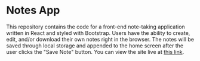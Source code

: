 # Notes App

This repository contains the code for a front-end note-taking application written in React and styled with Bootstrap. Users have the ability to create, edit, and/or download their own notes right in the browser. The notes will be saved through local storage and appended to the home screen after the user clicks the "Save Note" button. You can view the site live at <a href="https://notes-app-bx3d.onrender.com/" target="_blank">this link</a>.
